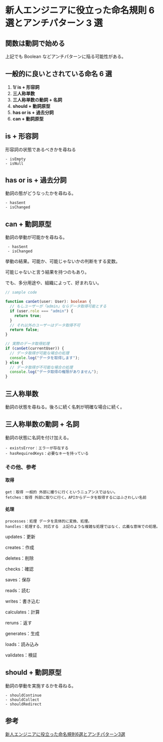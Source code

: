 # 新人エンジニアに役立った命名規則 6 選とアンチパターン 3 選

## 関数は動詞で始める

上記でも Boolean などアンチパターンに陥る可能性がある。

## 一般的に良いとされている命名 6 選

1. **1/ is + 形容詞**
2. **三人称単数**
3. **三人称単数の動詞 + 名詞**
4. **should + 動詞原型**
5. **has or is + 過去分詞**
6. **can + 動詞原型**

## is + 形容詞

形容詞の状態であるべきかを尋ねる

```
- isEmpty
- isNull
```

## has or is + 過去分詞

動詞の態がどうなったかを尋ねる。

```
- hasSent
- isChanged
```

## can + 動詞原型

動詞の挙動が可能かを尋ねる。

```
 - hasSent
 - isChanged
```

挙動の結果。可能か、可能じゃないかの判断をする変数。

可能じゃないと言う結果を持つのもあり。

でも、多分用途や、組織によって、好まれない。

```typescript
// sample code

function canGet(user: User): boolean {
  // もしユーザーが「admin」ならデータ取得可能とする
  if (user.role === "admin") {
    return true;
  }
  // それ以外のユーザーはデータ取得不可
  return false;
}

// 実際のデータ取得処理
if (canGet(currentUser)) {
  // データ取得が可能な場合の処理
  console.log("データを取得します");
} else {
  // データ取得が不可能な場合の処理
  console.log("データ取得の権限がありません");
}
```

## 三人称単数

動詞の状態を尋ねる。後ろに続く名刺が明確な場合に続く。

## 三人称単数の動詞 + 名詞

動詞の状態に名詞を付け加える。

```
- existsError：エラーが存在する
- hasRequiredKeys：必要なキーを持っている
```

### その他、参考

#### 取得

```
get：取得 一般的 外部に撮りに行くというニュアンスではない。
fetches：取得 外部に取りに行く。APIからデータを取得するにはふさわしい名前
```

#### 処理

```
processes：処理 データを具体的に変換、処理。
handles：処理する、対応する　上記のような複雑な処理ではなく、広義な意味での処理。
```

updates：更新

creates：作成

deletes：削除

checks：確認

saves：保存

reads：読む

writes：書き込む

calculates：計算

reruns：返す

generates：生成

loads：読み込み

validates：検証

## should + 動詞原型

動詞の挙動を実施するかを尋ねる。

```
- shouldContinue
- shouldCollect
- shouldRedirect
```

## 参考
[新人エンジニアに役立った命名規則6選とアンチパターン3選](https://qiita.com/uehiro22/items/7a2b0b3b72f458018632)
